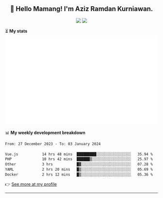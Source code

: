 <h2 align="center">👋 Hello Mamang! I'm Aziz Ramdan Kurniawan.</h2>  
<p align="center">
  <img src="https://komarev.com/ghpvc/?username=azizramdan">
  <img src="https://wakatime.com/badge/user/90056fa0-4c31-4eca-954e-2a3ac05896f9.svg">
</p>
    
⏳ **My stats**  
![](https://raw.githubusercontent.com/azizramdan/github-stats/master/generated/overview.svg#gh-dark-mode-only)

📊 **My weekly development breakdown**
<!--START_SECTION:waka-->

```txt
From: 27 December 2023 - To: 03 January 2024

Vue.js           14 hrs 48 mins  █████████░░░░░░░░░░░░░░░░   35.94 %
PHP              10 hrs 42 mins  ██████▒░░░░░░░░░░░░░░░░░░   25.97 %
Other            3 hrs           █▓░░░░░░░░░░░░░░░░░░░░░░░   07.28 %
YAML             2 hrs 20 mins   █▒░░░░░░░░░░░░░░░░░░░░░░░   05.69 %
Docker           2 hrs 12 mins   █▒░░░░░░░░░░░░░░░░░░░░░░░   05.36 %
```

<!--END_SECTION:waka-->
👉 [See more at my profile](https://wakatime.com/@azizramdan)
***
